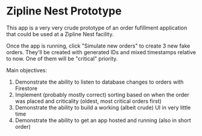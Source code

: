 # Zipline Nest Prototype

This app is a very very crude prototype of an order fufillment application that could be used at a Zipline Nest facility.

Once the app is running, click "Simulate new orders" to create 3 new fake orders. They'll be created with generated IDs and mixed timestamps relative to now. One of them will be "critical" priority.

Main objectives:

1. Demonstrate the ability to listen to database changes to orders with Firestore
2. Implement (probably mostly correct) sorting based on when the order was placed and criticality (oldest, most critical orders first)
3. Demonstrate the ability to build a working (albeit crude) UI in very little time
4. Demonstrate the ability to get an app hosted and running (also in short order)
